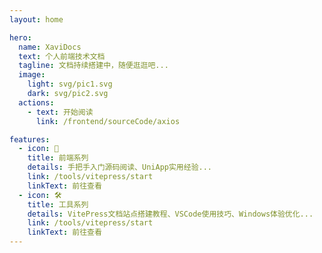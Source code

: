 ```yaml
---
layout: home

hero:
  name: XaviDocs
  text: 个人前端技术文档
  tagline: 文档持续搭建中，随便逛逛吧...
  image:
    light: svg/pic1.svg
    dark: svg/pic2.svg
  actions: 
    - text: 开始阅读
      link: /frontend/sourceCode/axios

features:
  - icon: 📖
    title: 前端系列
    details: 手把手入门源码阅读、UniApp实用经验...
    link: /tools/vitepress/start
    linkText: 前往查看
  - icon: 🛠️
    title: 工具系列
    details: VitePress文档站点搭建教程、VSCode使用技巧、Windows体验优化...
    link: /tools/vitepress/start
    linkText: 前往查看
---
```

